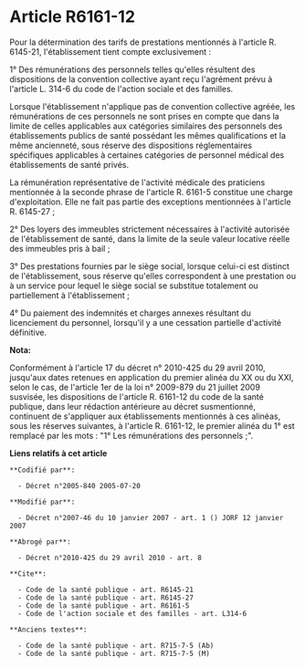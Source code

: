 # Article R6161-12

Pour la détermination des tarifs de prestations mentionnés à l'article R. 6145-21, l'établissement tient compte
exclusivement :

1° Des rémunérations des personnels telles qu'elles résultent des dispositions de la convention collective ayant reçu
l'agrément prévu à l'article L. 314-6 du code de l'action sociale et des familles.

Lorsque l'établissement n'applique pas de convention collective agréée, les rémunérations de ces personnels ne sont prises en
compte que dans la limite de celles applicables aux catégories similaires des personnels des établissements publics de santé
possédant les mêmes qualifications et la même ancienneté, sous réserve des dispositions réglementaires spécifiques
applicables à certaines catégories de personnel médical des établissements de santé privés.

La rémunération représentative de l'activité médicale des praticiens mentionnée à la seconde phrase de l'article R. 6161-5
constitue une charge d'exploitation. Elle ne fait pas partie des exceptions mentionnées à l'article R. 6145-27 ;

2° Des loyers des immeubles strictement nécessaires à l'activité autorisée de l'établissement de santé, dans la limite de la
seule valeur locative réelle des immeubles pris à bail ;

3° Des prestations fournies par le siège social, lorsque celui-ci est distinct de l'établissement, sous réserve qu'elles
correspondent à une prestation ou à un service pour lequel le siège social se substitue totalement ou partiellement à
l'établissement ;

4° Du paiement des indemnités et charges annexes résultant du licenciement du personnel, lorsqu'il y a une cessation
partielle d'activité définitive.

**Nota:**

Conformément à l'article 17 du décret n° 2010-425 du 29 avril 2010, jusqu'aux dates retenues en application du premier alinéa
du XX ou du XXI, selon le cas, de l'article 1er de la loi n° 2009-879 du 21 juillet 2009 susvisée, les dispositions de
l'article R. 6161-12 du code de la santé publique, dans leur rédaction antérieure au décret susmentionné, continuent de
s'appliquer aux établissements mentionnés à ces alinéas, sous les réserves suivantes, à l'article R. 6161-12, le premier
alinéa du 1° est remplacé par les mots : "1° Les rémunérations des personnels ;".

**Liens relatifs à cet article**

	**Codifié par**:

	  - Décret n°2005-840 2005-07-20

	**Modifié par**:

	  - Décret n°2007-46 du 10 janvier 2007 - art. 1 () JORF 12 janvier 2007

	**Abrogé par**:

	  - Décret n°2010-425 du 29 avril 2010 - art. 8

	**Cite**:

	  - Code de la santé publique - art. R6145-21
	  - Code de la santé publique - art. R6145-27
	  - Code de la santé publique - art. R6161-5
	  - Code de l'action sociale et des familles - art. L314-6

	**Anciens textes**:

	  - Code de la santé publique - art. R715-7-5 (Ab)
	  - Code de la santé publique - art. R715-7-5 (M)
